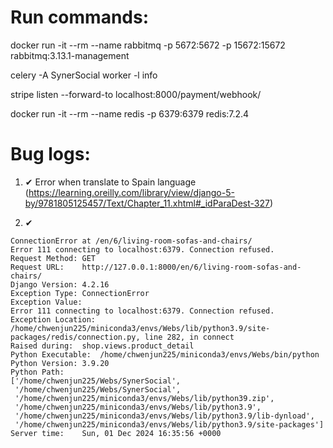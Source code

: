 # Run commands:
docker run -it --rm --name rabbitmq -p 5672:5672 -p 15672:15672 rabbitmq:3.13.1-management

celery -A SynerSocial worker -l info

stripe listen --forward-to localhost:8000/payment/webhook/

docker run -it --rm --name redis -p 6379:6379 redis:7.2.4

# Bug logs:
1. ✔ Error when translate to Spain language (https://learning.oreilly.com/library/view/django-5-by/9781805125457/Text/Chapter_11.xhtml#_idParaDest-327)

2. ✔ 
```
ConnectionError at /en/6/living-room-sofas-and-chairs/
Error 111 connecting to localhost:6379. Connection refused.
Request Method:	GET
Request URL:	http://127.0.0.1:8000/en/6/living-room-sofas-and-chairs/
Django Version:	4.2.16
Exception Type:	ConnectionError
Exception Value:	
Error 111 connecting to localhost:6379. Connection refused.
Exception Location:	/home/chwenjun225/miniconda3/envs/Webs/lib/python3.9/site-packages/redis/connection.py, line 282, in connect
Raised during:	shop.views.product_detail
Python Executable:	/home/chwenjun225/miniconda3/envs/Webs/bin/python
Python Version:	3.9.20
Python Path:	
['/home/chwenjun225/Webs/SynerSocial',
 '/home/chwenjun225/Webs/SynerSocial',
 '/home/chwenjun225/miniconda3/envs/Webs/lib/python39.zip',
 '/home/chwenjun225/miniconda3/envs/Webs/lib/python3.9',
 '/home/chwenjun225/miniconda3/envs/Webs/lib/python3.9/lib-dynload',
 '/home/chwenjun225/miniconda3/envs/Webs/lib/python3.9/site-packages']
Server time:	Sun, 01 Dec 2024 16:35:56 +0000
```

